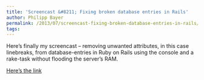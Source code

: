 ```yaml
---
title: 'Screencast &#8211; Fixing broken database entries in Rails'
author: Philipp Bayer
permalink: /2013/07/screencast-fixing-broken-database-entries-in-rails/
tags:
---
```

Here&#8217;s finally my screencast &#8211; removing unwanted attributes, in this case linebreaks, from database-entries in Ruby on Rails using the console and a rake-task without flooding the server&#8217;s RAM.

[Here&#8217;s the link][1]

 [1]: http://www.youtube.com/watch?v=qfY63rYc2As
